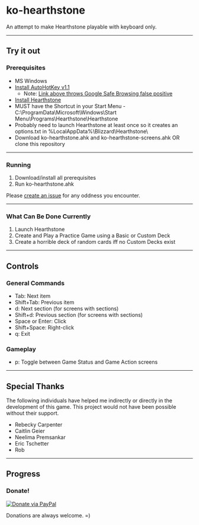 # ko-hearthstone
An attempt to make Hearthstone playable with keyboard only.

---

## Try it out

### Prerequisites
* MS Windows
* [Install AutoHotKey v1.1](https://www.autohotkey.com/download/ahk-install.exe)
  * Note: [Link above throws Google Safe Browsing false positive](https://www.autohotkey.com/download/safe.htm)
* [Install Hearthstone](https://us.battle.net/account/download/)
* MUST have the Shortcut in your Start Menu  - C:\ProgramData\Microsoft\Windows\Start Menu\Programs\Hearthstone\Hearthstone
* Probably need to launch Hearthstone at least once so it creates an options.txt in %LocalAppData%\Blizzard\Hearthstone\
* Download ko-hearthstone.ahk and ko-hearthstone-screens.ahk OR clone this repository

---

### Running
1. Download/install all prerequisites
2. Run ko-hearthstone.ahk

Please [create an issue](https://github.com/garcialo/ko-hearthstone/issues/new) for any oddness you encounter.

---

### What Can Be Done Currently
1. Launch Hearthstone
1. Create and Play a Practice Game using a Basic or Custom Deck
1. Create a horrible deck of random cards iff no Custom Decks exist

---

## Controls

### General Commands
* Tab: Next item
* Shift+Tab: Previous item
* d: Next section (for screens with sections)
* Shift+d: Previous section (for screens with sections)
* Space or Enter: Click
* Shift+Space: Right-click
* q: Exit

### Gameplay
* p: Toggle between Game Status and Game Action screens

---

## Special Thanks
The following individuals have helped me indirectly or directly in the development of this game. This project would not have been possible without their support.
* Rebecky Carpenter
* Caitlin Geier
* Neelima Premsankar
* Eric Tschetter
* Rob

---

## Progress

### Donate!

[![Donate via PayPal](https://www.paypalobjects.com/en_US/i/btn/btn_donate_LG.gif)](https://www.paypal.com/cgi-bin/webscr?cmd=_donations&business=QGZEM4MF9P6NU&lc=US&item_name=KO%2dHearthstone&currency_code=USD&bn=PP%2dDonationsBF%3abtn_donate_LG%2egif%3aNonHosted)

Donations are always welcome. =)
